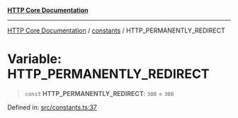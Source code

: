 [**HTTP Core Documentation**](../../README.md)

***

[HTTP Core Documentation](../../README.md) / [constants](../README.md) / HTTP\_PERMANENTLY\_REDIRECT

# Variable: HTTP\_PERMANENTLY\_REDIRECT

> `const` **HTTP\_PERMANENTLY\_REDIRECT**: `308` = `308`

Defined in: [src/constants.ts:37](https://github.com/stonemjs/http-core/blob/6577700bdede2420a5df45a338635c35547070ea/src/constants.ts#L37)
